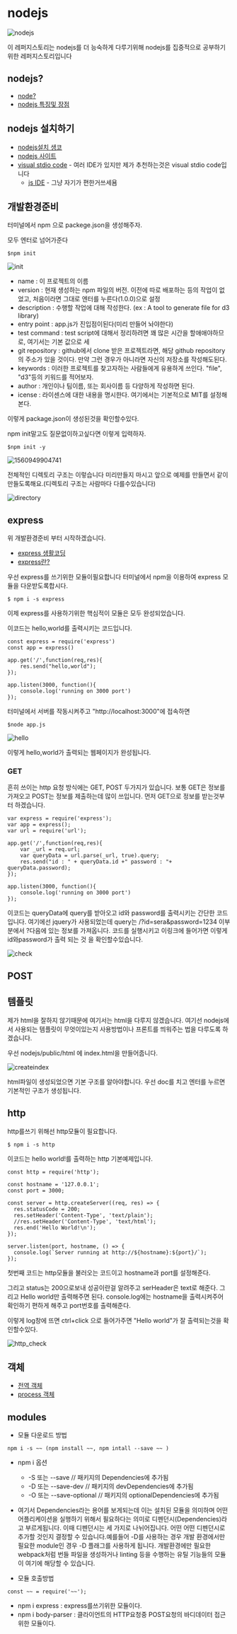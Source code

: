 # nodejs

![nodejs](<https://github.com/sera9786/nodejs/blob/master/img/nodejs.JPG>)

이 레퍼지스토리는 nodejs를 더 능숙하게 다루기위해 nodejs를 집중적으로 공부하기위한 레퍼지스토리입니다



## nodejs?

* [node?](<https://asfirstalways.tistory.com/43>)	
* [nodejs 특징및 장점](<https://jayzzz.tistory.com/55>)

## nodejs 설치하기

* [nodejs설치 생코](https://opentutorials.org/course/3332/21029)
* [nodejs 사이트](<https://nodejs.org/en/>)
* [visual stdio code](<https://code.visualstudio.com/>) - 여러 IDE가 있지만 제가 추천하는것은 visual stdio code입니다 
  * [js IDE](<https://nch1234.tistory.com/1351>) - 그냥 자기가 편한거쓰세욤



## 개발환경준비 

터미널에서 npm 으로 packege.json을 생성해주자.	

모두 엔터로 넘어가준다

```
$npm init
```

![init](<https://github.com/sera9786/nodejs/blob/master/img/init.JPG>)

* name : 이 프로젝트의 이름
* version : 현재 생성하는 npm 파일의 버전. 이전에 따로 배포하는 등의 작업이 없었고, 처음이라면 그대로 엔터를 누른다(1.0.0)으로 설정
* description : 수행할 작업에 대해 작성한다. (ex : A tool to generate file for d3 library)
* entry point : app.js가 진입점이된다(미리 만들어 놔야한다) 
* test command : test script에 대해서 정리하려면 꽤 많은 시간을 할애애야하므로, 여기서는 기본 값으로 세
* git repository : github에서 clone 받은 프로젝트라면, 해당 github repository의 주소가 있을 것이다. 만약 그런 경우가 아니라면 자신의 저장소를 작성해도된다.
* keywords : 이러한 프로젝트를 찾고자하는 사람들에게 유용하게 쓰인다. "file", "d3"등의 키워드를 적어보자.
* author : 개인이나 팀이름, 또는 회사이름 등 다양하게 작성하면 된다.
* icense : 라이센스에 대한 내용을 명시한다. 여기에서는 기본적으로 MIT를 설정해본다.



이렇게 package.json이 생성된것을 확인할수있다.

 npm init말고도 질문없이하고싶다면 이렇게 입력하자.

```
$npm init -y
```

![1560949904741](<https://github.com/sera9786/nodejs/blob/master/img/packege.JPG>)

전체적인 디렉토리 구조는 이렇습니다 미리만들지 마시고 앞으로 예제를 만들면서 같이 만들도록해요.(디렉토리 구조는 사람마다 다를수있습니다)

![directory](<https://github.com/sera9786/nodejs/blob/master/img/drectory.JPG>)

## express

위 개발환경준비 부터 시작하겠습니다.

* [express 생활코딩](<https://opentutorials.org/course/3370>)
* [express란?](<https://wikibook.co.kr/article/what-is-expressjs/>)

우선 express를 쓰기위한 모듈이필요합니다 터미널에서 npm을 이용하여 express 모듈을 다운받도록합시다.

```
$ npm i -s express
```

이제 express를 사용하기위한 핵심적이 모듈은 모두 완성되었습니다.

이코드는 hello,world를 출력시키는 코드입니다. 

```
const express = require('express')
const app = express()

app.get('/',function(req,res){
    res.send("hello,world");
});

app.listen(3000, function(){
    console.log('running on 3000 port')
});
```

터미널에서 서버를 작동시켜주고 "http://localhost:3000"에 접속하면

```
$node app.js
```

![hello](<https://github.com/sera9786/nodejs/blob/master/img/hello%2Cworld.JPG>)

이렇게 hello,world가 출력되는 웹페이지가 완성됩니다.

### GET

흔히 쓰이는 http 요청 방식에는 GET, POST 두가지가 있습니다. 보통 GET은 정보를 가져오고 POST는 정보를 제출하는데 많이 쓰입니다. 먼저 GET으로 정보를 받는것부터 하겠습니다.

```
var express = require('express');
var app = express();
var url = require('url');

app.get('/',function(req,res){
    var _url = req.url;
    var queryData = url.parse(_url, true).query;
    res.send("id : " + queryData.id +" password : "+ queryData.password);
});

app.listen(3000, function(){
    console.log('running on 3000 port')
});
```

이코드는 queryData에 query를 받아오고 id와 password를 출력시키는 간단한 코드입니다. 여기에선 jquery가 사용되었는데 query는 /?id=sera&password=1234 이부분에서 ?다음에 있는 정보를 가져옵니다. 코드를 실행시키고 이링크에 들어가면 이렇게 id와password가 출력 되는 것 을 확인할수있습니다.                             

![check](<https://github.com/sera9786/nodejs/blob/master/img/GET_check.JPG>)

## POST



## 템플릿

제가 html을 잘하지 않기때문에 여기서는 html을 다루지 않겠습니다. 여기선 nodejs에서 사용되는 템플릿이 무엇이있는지 사용방법이나 프론트를 띄워주는 법을 다루도록 하겠습니다. 

우선 nodejs/public/html 에 index.html을 만들어줍니다.

![createindex](<https://github.com/sera9786/nodejs/blob/master/img/createindex.JPG>)

html파일이 생성되었으면 기본 구조를 알아야합니다. 우선 doc를 치고 엔터를 누르면 기본적인 구조가 생성됩니다.

## http

http를쓰기 위해선 http모듈이 필요합니다.

```
$ npm i -s http
```
이코드는 hello world!를 출력하는 http 기본예제입니다.
```
const http = require('http');

const hostname = '127.0.0.1';
const port = 3000;

const server = http.createServer((req, res) => {
  res.statusCode = 200;
  res.setHeader('Content-Type', 'text/plain');
  //res.setHeader('Content-Type', 'text/html');
  res.end('Hello World!\n');
});

server.listen(port, hostname, () => {
  console.log(`Server running at http://${hostname}:${port}/`);
});
```

첫번째 코드는 http모듈을 불러오는 코드이고 hostname과 port를 설정해준다.

그리고 status는 200으로보내 성공이란걸 알려주고 serHeader은 text로 해준다. 그리고 Hello world만 출력해주면 된다. console.log에는 hostname을 출력시켜주어 확인하기 편하게 해주고 port번호를 출력해준다. 

이렇게 log창에 뜨면 ctrl+click 으로 들어가주면 "Hello world"가 잘 출력되는것을 확인할수있다.

![http_check](<https://github.com/sera9786/nodejs/blob/master/img/http_check.JPG>)

## 객체

* [전역 객체](<https://opentutorials.org/module/938/6774>)
* [process 객체](https://opentutorials.org/module/938/7189)

## modules
* 모듈 다운로드 방법

``` 
npm i -s ~~ (npm install ~~, npm intall --save ~~ )
```

* npm i 옵션  
	* -S 또는 --save  //  패키지의 Dependencies에 추가됨
	* -D 또는 --save-dev //  패키지의 devDependencies에 추가됨
	* -O 또는 --save-optional //  패키지의 optionalDependencies에 추가됨

* 여기서 Dependencies라는 용어를 보게되는데 이는 설치된 모듈을 의미하며 어떤 어플리케이션을 실행하기 위해서 필요하다는 의미로 디펜던시(Dependencies)라고 부르게됩니다.
  이때 디펜던시는 세 가지로 나뉘어집니다. 어떤 어떤 디펜던시로 추가할 것인지 결정할 수 있습니다.예를들어 -D를 사용하는 경우 개발 환경에서만 필요한 module인 경우 -D 플래그를 사용하게 됩니다. 개발환경에만 필요한 webpack처럼 번들 파일을 생성하거나 linting 등을 수행하는 유틸 기능들의 모듈이 여기에 해당할 수 있습니다.



* 모듈 호출방법

``` 
const ~~ = require('~~');
```



* npm i express :  express를쓰기위한 모듈이다. 
* npm i body-parser : 클라이언트의 HTTP요청중 POST요청의 바디데이터 접근위한 모듈이다.